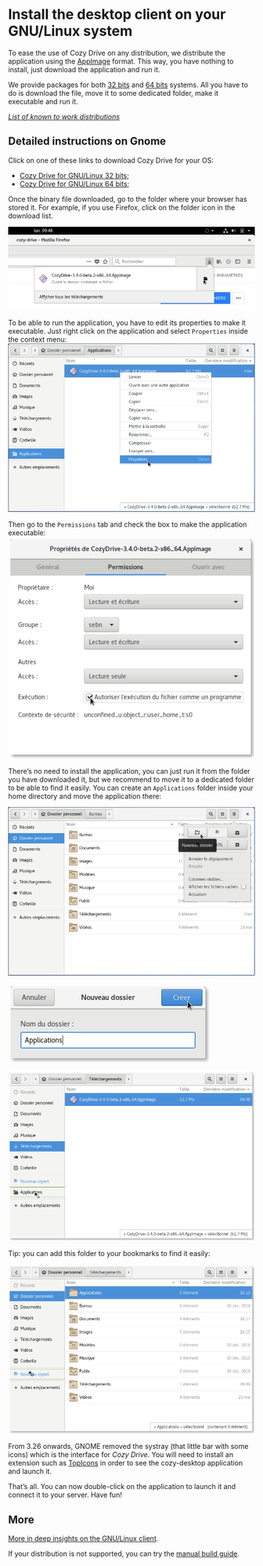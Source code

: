 # Install the desktop client on your GNU/Linux system

To ease the use of Cozy Drive on any distribution, we distribute the application using the [AppImage](https://appimage.org/) format. This way, you have nothing to install, just download the application and run it.

We provide packages for both [32 bits](https://nuts.cozycloud.cc/download/channel/stable/32) and [64 bits](https://nuts.cozycloud.cc/download/channel/stable/64) systems. All you have to do is download the file, move it to some dedicated folder, make it executable and run it.

_[List of known to work distributions](https://cozy-labs.github.io/cozy-desktop/doc/usage/linux#supported-distributions)_

## Detailed instructions on Gnome

Click on one of these links to download Cozy Drive for your OS:

 - [Cozy Drive for GNU/Linux 32 bits](https://nuts.cozycloud.cc/download/channel/stable/32);
 - [Cozy Drive for GNU/Linux 64 bits](https://nuts.cozycloud.cc/download/channel/stable/64);

Once the binary file downloaded, go to the folder where your browser has stored it. For example, if you use Firefox, click on the folder icon in the download list.

![Go to download folder](../img/sync/open-download-folder.png)

To be able to run the application, you have to edit its properties to make it executable. Just right click on the application and select `Properties` inside the context menu:
![Edit the properties of the application](../img/sync/right-click-properties.png)

Then go to the `Permissions` tab and check the box to make the application executable:
![Allow to launch the application](../img/sync/make-executable.png)

There’s no need to install the application, you can just run it from the folder you have downloaded it, but we recommend to move it to a dedicated folder to be able to find it easily. You can create an `Applications` folder inside your home directory and move the application there:

![Create a new folder](../img/sync/new-folder.png)

![Name the new folder](../img/sync/new-folder-name.png)

![Move the application to the folder](../img/sync/move-appimage.png)

Tip: you can add this folder to your bookmarks to find it easily:

![Bookmark the folder](../img/sync/new-bookmark.png)


From 3.26 onwards, GNOME removed the systray (that little bar with some icons) which is the interface for *Cozy Drive*. You will need to install an extension such as [TopIcons](https://extensions.gnome.org/extension/1031/topicons/) in order to see the cozy-desktop application and launch it.

That’s all. You can now double-click on the application to launch it and connect it to your server. Have fun!

## More

[More in deep insights on the GNU/Linux client](https://cozy-labs.github.io/cozy-desktop/doc/usage/linux).

If your distribution is not supported, you can try the [manual build guide](https://cozy-labs.github.io/cozy-desktop/doc/usage/build.html).
